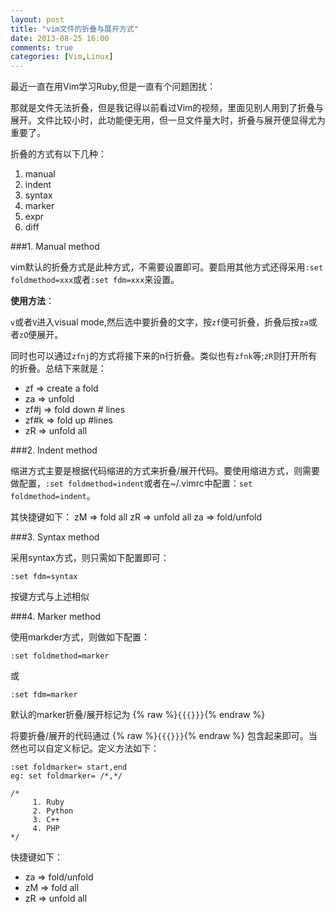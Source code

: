 ```yaml
---
layout: post
title: "vim文件的折叠与展开方式"
date: 2013-08-25 16:00
comments: true
categories: [Vim,Linux]
---
```

最近一直在用Vim学习Ruby,但是一直有个问题困扰：

那就是文件无法折叠，但是我记得以前看过Vim的视频，里面见别人用到了折叠与展开。文件比较小时，此功能便无用，但一旦文件量大时，折叠与展开便显得尤为重要了。

折叠的方式有以下几种：

1. manual
2. indent
3. syntax
4. marker
5. expr
6. diff

###1. Manual method

vim默认的折叠方式是此种方式，不需要设置即可。要启用其他方式还得采用`:set foldmethod=xxx`或者`:set fdm=xxx`来设置。

**使用方法**：

`v`或者`V`进入visual mode,然后选中要折叠的文字，按`zf`便可折叠，折叠后按`za`或者`zO`便展开。

同时也可以通过`zfnj`的方式将接下来的n行折叠。类似也有`zfnk`等;`zR`则打开所有的折叠。总结下来就是：

- zf		=> create a fold
- za		=> unfold
- zf#j 	=> fold down # lines
- zf#k  => fold up #lines
- zR		=> unfold all

###2. Indent method

缩进方式主要是根据代码缩进的方式来折叠/展开代码。要使用缩进方式，则需要做配置，`:set foldmethod=indent`或者在~/.vimrc中配置：`set foldmethod=indent`。

其快捷键如下：
zM		=> fold all
zR		=> unfold all
za		=> fold/unfold

###3. Syntax method

采用syntax方式，则只需如下配置即可：

	:set fdm=syntax

按键方式与上述相似
	
###4. Marker method
 
 使用markder方式，则做如下配置：

	:set foldmethod=marker

 或
 	
	:set fdm=marker
 
默认的marker折叠/展开标记为 {% raw %}`{{{}}}`{% endraw %}

将要折叠/展开的代码通过 {% raw %}`{{{}}}`{% endraw %}  包含起来即可。当然也可以自定义标记。定义方法如下：

	:set foldmarker= start,end
	eg: set foldmarker= /*,*/

	/*
		 1. Ruby
		 2. Python
		 3. C++
		 4. PHP
	*/
	
快捷键如下：

- za		=> fold/unfold
- zM		=> fold all
- zR		=> unfold all

